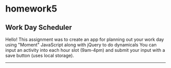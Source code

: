 # homework5
Work Day Scheduler
----------------------------------------------------------------------------------------------------------------------------------
Hello! This assignment was to create an app for planning out your work day using "Moment" JavaScript along with jQuery to do dynamicals 
You can input an activity into each hour slot (9am-4pm) and submit
your input with a save button (uses local storage).

----------------------------------------------------------------------------------------------------------------------------------
